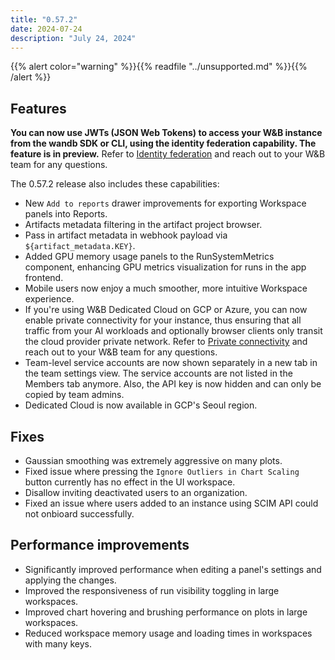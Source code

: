 ```yaml
---
title: "0.57.2"
date: 2024-07-24
description: "July 24, 2024"
---
```


{{% alert color="warning" %}}{{% readfile "../unsupported.md" %}}{{% /alert %}}

## Features

**You can now use JWTs (JSON Web Tokens) to access your W&B instance from the wandb SDK or CLI, using the identity federation capability. The feature is in preview.** Refer to [Identity federation](https://docs.wandb.ai/guides/hosting/iam/identity_federation) and reach out to your W&B team for any questions.

The 0.57.2 release also includes these capabilities:
* New `Add to reports` drawer improvements for exporting Workspace panels into Reports.
* Artifacts metadata filtering in the artifact project browser.
* Pass in artifact metadata in webhook payload via `${artifact_metadata.KEY}`.
* Added GPU memory usage panels to the RunSystemMetrics component, enhancing GPU metrics visualization for runs in the app frontend.
* Mobile users now enjoy a much smoother, more intuitive Workspace experience.
* If you're using W&B Dedicated Cloud on GCP or Azure, you can now enable private connectivity for your instance, thus ensuring that all traffic from your AI workloads and optionally browser clients only transit the cloud provider private network. Refer to [Private connectivity](https://docs.wandb.ai/guides/hosting/data-security/private-connectivity) and reach out to your W&B team for any questions.
* Team-level service accounts are now shown separately in a new tab in the team settings view. The service accounts are not listed in the Members tab anymore. Also, the API key is now hidden and can only be copied by team admins.
* Dedicated Cloud is now available in GCP's Seoul region.

## Fixes

* Gaussian smoothing was extremely aggressive on many plots.
* Fixed issue where pressing the `Ignore Outliers in Chart Scaling` button currently has no effect in the UI workspace.
* Disallow inviting deactivated users to an organization.
* Fixed an issue where users added to an instance using SCIM API could not onbioard successfully.

## Performance improvements

* Significantly improved performance when editing a panel's settings and applying the changes.
* Improved the responsiveness of run visibility toggling in large workspaces.
* Improved chart hovering and brushing performance on plots in large workspaces.
* Reduced workspace memory usage and loading times in workspaces with many keys.
